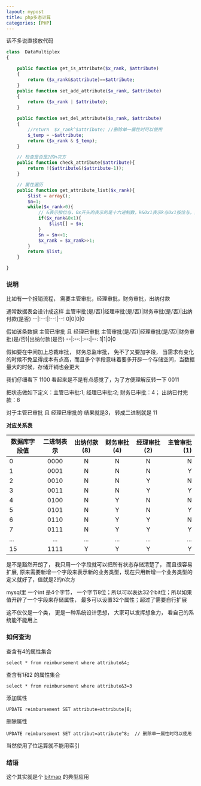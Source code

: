 ```yaml
---
layout: mypost
title: php多态计算
categories: [PHP]
---
```


话不多说直接放代码
````php
class  DataMultiplex
{

    public function get_is_attribute($x_rank, $attribute)
    {
        return ($x_rank&$attribute)==$attribute;
    }
    public function set_add_attribute($x_rank, $attribute)
    {
        return ($x_rank | $attribute);
    }

    public function set_del_attribute($x_rank, $attribute)
    {
        //return  $x_rank^$attribute; //删除单一属性时可以使用
        $_temp = ~$attribute;
        return ($x_rank & $_temp);
    }

    // 检查是否是2的n次方
    public function check_attribute($attribute){
        return !($attribute&($attribute-1));
    }

    // 属性遍历
    public function get_attribute_list($x_rank){
        $list = array();
		$n=1;
        while($x_rank>0){
            // &表示按位与，0x开头的表示的是十六进制数，k&0x1表示k与0x1按位与，其效果为取k的二进制中最右边的数字
			if($x_rank&0x1){ 
				$list[] = $n;
			}
			$n = $n<<1;
            $x_rank = $x_rank>>1;
        }
        return $list;
    }

}
````

### 说明
比如有一个报销流程， 需要主管审批，经理审批，财务审批，出纳付款

通常数据表会设计成这样
主管审批(是/否)|经理审批(是/否)|财务审批(是/否)|出纳付款(是否)
--|:--:|:--:|--:
0|0|0|0


假如该条数据 主管已审批 且 经理已审批 
主管审批(是/否)|经理审批(是/否)|财务审批(是/否)|出纳付款(是否)
--|:--:|:--:|--:
1|1|0|0

假如要在中间加上总裁审批， 财务总监审批， 免不了又要加字段， 当需求有变化的时候不免显得成本有点高，而且多个字段意味着要多开辟一个存储空间，当数据量大的时候，存储开销也会更大

我们仔细看下
1100 看起来是不是有点感觉了，为了方便理解反转一下 0011

把状态做如下定义：主管已审批:1; 经理已审批:2;  财务已审批：4； 出纳已付完款：8

对于主管已审批 且 经理已审批的 结果就是3， 转成二进制就是 11

**对应关系表**

数据库字段值 | 二进制表示 | 出纳付款(8) | 财务审批(4) | 经理审批(2) | 主管审批(1)
--|:--:|:--:|:--:|:--:|--:
0|0000|N|N|N|N
1|0001|N|N|N|Y
2|0010|N|N|Y|N
3|0011|N|N|Y|Y
4|0100|N|Y|N|N
5|0101|N|Y|N|Y
6|0110|N|Y|Y|N
7|0111|N|Y|Y|Y
...|...|...|...|...|...
15|1111|Y|Y|Y|Y

是不是豁然开朗了， 我只用一个字段就可以把所有状态存储清楚了， 而且很容易扩展, 原来需要新增一个字段来表示新的业务类型，现在只用新增一个业务类型的定义就好了，值就是2的n次方

mysql里 一个int 是4个字节， 一个字节8位；所以可以表达32个bit位；所以如果值开辟了一个字段来存储属性， 最多可以设置32个属性；超过了需要自行扩展

这不仅仅是一个类， 更是一种系统设计思想， 大家可以发挥想象力， 看自己的系统能不能用上

### 如何查询

查含有4的属性集合
````
select * from reimbursement where attribute&4;
````

查含有1和2 的属性集合
````
select * from reimbursement where attribute&3=3
````

添加属性 
````
UPDATE reimbursement SET attribute=attribute|8; 
````

删除属性
````
UPDATE reimbursement SET attribut=attribute^8;  // 删除单一属性时可以使用
````
当然使用了位运算就不能用索引

### 结语
这个其实就是个 [bitmap](https://yuyu888.github.io/posts/2020/12/28/bitmap%E5%8E%9F%E7%90%86.html) 的典型应用 